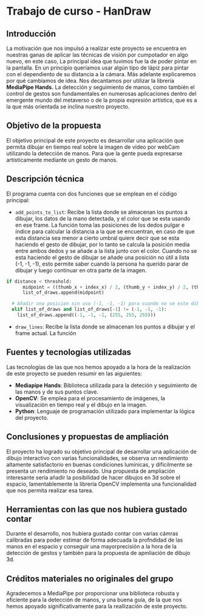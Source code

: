 # Trabajo de curso - HanDraw

## Introducción

La motivación que nos impulsó a realizar este proyecto se encuentra en nuestras ganas de aplicar las técnicas de visión por cumpotador en algo nuevo, en este caso, La principal idea que tuvimos fue la de poder pintar en la pantalla. En un principio queríamos usar algún tipo de lápiz para pintar con el dependiento de su distancia a la cámara. Más adelante explicaremos por qué cambiamos de idea. Nos decantamos por utilizar la librería **MediaPipe Hands.**  La detección y seguimiento de manos, como también el control de gestos son fundamentales en numerosas aplicaciones dentro del emergente mundo del metaverso o de la propia expresión artística, que es a la que más orientada se inclina nuestro proyecto.


## Objetivo de la propuesta

El objetivo principal de este proyecto es desarrollar una aplicación que permita dibujar en tiempo real sobre la imagen de vídeo por webCam utilizando la detección de manos. Para que la gente pueda expresarse artísticamente mediante un gesto de manos.



## Descripción técnica

El programa cuenta con dos funciones que se emplean en el código principal:
- `add_points_to_list`: Recibe la lista donde se almacenan los puntos a dibujar, los datos de la mano detectada, y el color que se esta usando en ese frame. La función toma las posiciones de los dedos pulgar e índice para calcular la distancia a la que se encuentran, en caso de que esta distancia sea menor a cierto umbral quiere decir que se esta haciendo el gesto de dibujar, por lo tanto se calcula la posición media entre ambos dedos y se añade a la lista junto con el color. Cuando no se esta haciendo el gesto de dibujar se añade una posición no útil a lista (-1, -1, -1), esto permite saber cuando la persona ha querido parar de dibujar y luego continuar en otra parte de la imagen.
```py
if distance < threshold:
      midpoint = ((thumb_x + index_x) / 2, (thumb_y + index_y) / 2, (thumb_z + index_z) / 2, point_color)
      list_of_draws.append(midpoint)

  # Añadir una posicion sin uso (-1, -1, -1) para cuando no se este dibujando
  elif list_of_draws and list_of_draws[-1] != (-1, -1, -1): 
    list_of_draws.append((-1, -1, -1, (255, 255, 255)))
```

- `draw_lines`: Recibe la lista donde se almacenan los puntos a dibujar y el frame actual. La función

## Fuentes y tecnologías utilizadas

Las tecnologías de las que nos hemos apoyado a la hora de la realización de este proyecto se pueden resumir en las aiguientes:
- **Mediapipe Hands**: Biblioteca utilizada para la deteción y seguimiento de las manos y de sus puntos clave.
- **OpenCV**: Se emplea para el procesamiento de imágenes, la visualización en tiempo real y el dibujo en la imagen.
- **Python**: Lenguaje de programación utilizado para implementar la lógica del proyecto.


## Conclusiones y propuestas de ampliación

El proyecto ha logrado su objetivo principal de desarrollar una aplicación de dibujo interactivo con varias funcionalidades, se observa un rendimiento altamente satisfactorio en buenas condiciones lumínicas, y difícilmente se presenta un rendimiento no deseado. Una propuesta de ampliación interesante sería añadir la posibilidad de hacer dibujos en 3d sobre el espacio, lamentablemente la librería OpenCV implementa una funcionalidad que nos permita realizar esa tarea.

## Herramientas con las que nos hubiera gustado contar

Durante el desarrollo, nos hubiera gustado contar con varias cámras calibradas  para poder estimar de forma adecuada la profndidad de las manos en el espacio y conseguir una mayorprecisión a la hora de la detección de gestos y también para la propuesta de apmliación de dibujo 3d.

## Créditos materiales no originales del grupo

Agradecemos a MediaPipe por proporcionar una biblioteca robusta y eficiente para la detección de manos, y una buena guía, de la que nos hemos apoyado significativamente para la reallización de este proyecto. 

